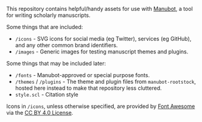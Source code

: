 This repository contains helpful/handy assets for use with [Manubot](https://manubot.org/ "Manubot"), a tool for writing scholarly manuscripts. 

Some things that are included:

- `/icons` - SVG icons for social media (eg Twitter), services (eg GitHub), and any other common brand identifiers.
- `/images` - Generic images for testing manuscript themes and plugins.

Some things that may be included later:

- `/fonts` - Manubot-approved or special purpose fonts.
- `/themes` / `/plugins` - The theme and plugin files from `manubot-rootstock`, hosted here instead to make that repository less cluttered.
- `style.scl` - Citation style

Icons in `/icons`, unless otherwise specified, are provided by [Font Awesome](https://fontawesome.com/license/free) via the [CC BY 4.0 License](https://creativecommons.org/licenses/by/4.0/).
